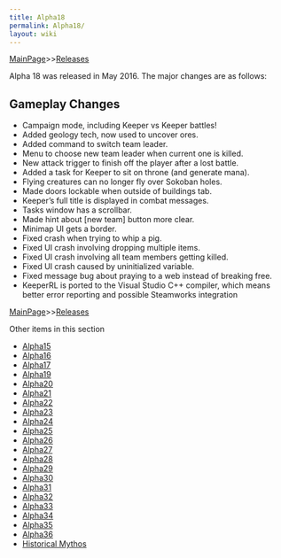 ```yaml
---
title: Alpha18
permalink: Alpha18/
layout: wiki
---
```


[MainPage](/keeperrl_wiki/ "wikilink")>>[Releases](/keeperrl_wiki/Releases "wikilink")

Alpha 18 was released in May 2016. The major changes are as follows:

Gameplay Changes
----------------

-   Campaign mode, including Keeper vs Keeper battles!
-   Added geology tech, now used to uncover ores.
-   Added command to switch team leader.
-   Menu to choose new team leader when current one is killed.
-   New attack trigger to finish off the player after a lost battle.
-   Added a task for Keeper to sit on throne (and generate mana).
-   Flying creatures can no longer fly over Sokoban holes.
-   Made doors lockable when outside of buildings tab.
-   Keeper’s full title is displayed in combat messages.
-   Tasks window has a scrollbar.
-   Made hint about \[new team\] button more clear.
-   Minimap UI gets a border.
-   Fixed crash when trying to whip a pig.
-   Fixed UI crash involving dropping multiple items.
-   Fixed UI crash involving all team members getting killed.
-   Fixed UI crash caused by uninitialized variable.
-   Fixed message bug about praying to a web instead of breaking free.
-   KeeperRL is ported to the Visual Studio C++ compiler, which means
    better error reporting and possible Steamworks integration

[MainPage](/keeperrl_wiki/ "wikilink")>>[Releases](/keeperrl_wiki/Releases "wikilink")

Other items in this section
-    [Alpha15](/keeperrl_wiki/Alpha15 "wikilink")
-    [Alpha16](/keeperrl_wiki/Alpha16 "wikilink")
-    [Alpha17](/keeperrl_wiki/Alpha17 "wikilink")
-    [Alpha19](/keeperrl_wiki/Alpha19 "wikilink")
-    [Alpha20](/keeperrl_wiki/Alpha20 "wikilink")
-    [Alpha21](/keeperrl_wiki/Alpha21 "wikilink")
-    [Alpha22](/keeperrl_wiki/Alpha22 "wikilink")
-    [Alpha23](/keeperrl_wiki/Alpha23 "wikilink")
-    [Alpha24](/keeperrl_wiki/Alpha24 "wikilink")
-    [Alpha25](/keeperrl_wiki/Alpha25 "wikilink")
-    [Alpha26](/keeperrl_wiki/Alpha26 "wikilink")
-    [Alpha27](/keeperrl_wiki/Alpha27 "wikilink")
-    [Alpha28](/keeperrl_wiki/Alpha28 "wikilink")
-    [Alpha29](/keeperrl_wiki/Alpha29 "wikilink")
-    [Alpha30](/keeperrl_wiki/Alpha30 "wikilink")
-    [Alpha31](/keeperrl_wiki/Alpha31 "wikilink")
-    [Alpha32](/keeperrl_wiki/Alpha32 "wikilink")
-    [Alpha33](/keeperrl_wiki/Alpha33 "wikilink")
-    [Alpha34](/keeperrl_wiki/Alpha34 "wikilink")
-    [Alpha35](/keeperrl_wiki/Alpha35 "wikilink")
-    [Alpha36](/keeperrl_wiki/Alpha36 "wikilink")
-    [Historical Mythos](/keeperrl_wiki/Historical_Mythos "wikilink")
